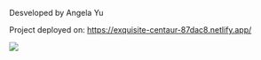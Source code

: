 Desveloped by Angela Yu

Project deployed on:
https://exquisite-centaur-87dac8.netlify.app/


 <img src="https://cdn.jsdelivr.net/gh/devicons/devicon/icons/bootstrap/bootstrap-original-wordmark.svg" />
